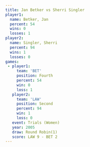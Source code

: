 ```yaml
---
title: Jan Betker vs Sherri Singler
player1:               
  name: Betker, Jan    
  percent: 54          
  wins: 0              
  losses: 1            
player2:               
  name: Singler, Sherri
  percent: 94          
  wins: 1              
  losses: 0            
games:
 - player1:          
     team: 'BET'     
     position: Fourth
     percent: 54     
     win: 0          
     loss: 1         
   player2:          
     team: 'LAW'     
     position: Second
     percent: 94     
     win: 1          
     loss: 0         
   event: Trials (Women)
   year: 2005           
   draw: Round Robin(1) 
   score: LAW 9 - BET 2 
---
```

